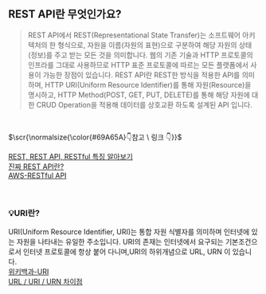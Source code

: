 ## REST API란 무엇인가요?
> REST API에서 REST(Representational State Transfer)는 소프트웨어 아키텍처의 한 형식으로, 자원을 이름(자원의 표현)으로 구분하여 해당 자원의 상태(정보)를 주고 받는 모든 것을 의미합니다.
> 웹의 기존 기술과 HTTP 프로토콜의 인프라를 그대로 사용하므로 HTTP 표준 프로토콜에 따르는 모든 플랫폼에서 사용이 가능한 장점이 있습니다. REST API란 REST한 방식을 적용한 API를 의미하며,
> HTTP URI(Uniform Resource Identifier)를 통해 자원(Resource)을 명시하고, HTTP Method(POST, GET, PUT, DELETE)를 통해 해당 자원에 대한 CRUD Operation을 적용해 데이터를 상호교환 하도록 설계된 API 입니다.

</br>
<p>$\scr{\normalsize{\color{#69A65A}👇참고 \ 링크 👇}}$</p>

[REST, REST API, RESTful 특징 알아보기](https://hahahoho5915.tistory.com/54) </br>
[진짜 REST API란?](https://thalals.tistory.com/335)</br>
[AWS-RESTful API](https://aws.amazon.com/ko/what-is/restful-api/)

</br>

### 💡URI란?
URI(Uniform Resource Identifier, URI)는 통합 자원 식별자를 의미하며 인터넷에 있는 자원을 나타내는 유일한 주소입니다. 
URI의 존재는 인터넷에서 요구되는 기본조건으로서 인터넷 프로토콜에 항상 붙어 다니며,URI의 하위개념으로 URL, URN 이 있습니다.</br>
[위키백과-URI](https://ko.wikipedia.org/wiki/%ED%86%B5%ED%95%A9_%EC%9E%90%EC%9B%90_%EC%8B%9D%EB%B3%84%EC%9E%90)</br>
[URL / URI / URN 차이점](https://inpa.tistory.com/entry/WEB-%F0%9F%8C%90-URL-URI-%EC%B0%A8%EC%9D%B4)
